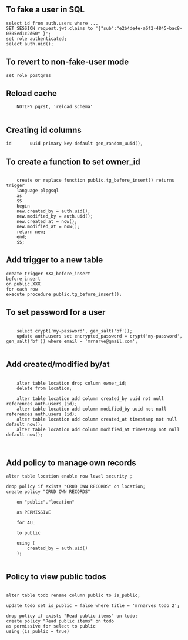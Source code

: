 
To fake a user in SQL
---

    select id from auth.users where ...
    SET SESSION request.jwt.claims to '{"sub":"e2b4de4e-a6f2-4845-bac8-0305ed1c2d60" }';
    set role authenticated;
    select auth.uid();


To revert to non-fake-user mode
---

    set role postgres


Reload cache
---

```postgresql
    NOTIFY pgrst, 'reload schema'


```

Creating id columns
---

    id       uuid primary key default gen_random_uuid(),


To create a function to set owner_id
---
```postgresql

    create or replace function public.tg_before_insert() returns trigger
    language plpgsql
    as
    $$
    begin
    new.created_by = auth.uid();
    new.modified_by = auth.uid();
    new.created_at = now();
    new.modified_at = now();
    return new;
    end;
    $$;

```


Add trigger to a new table
---

    create trigger XXX_before_insert
    before insert
    on public.XXX
    for each row
    execute procedure public.tg_before_insert();


To set password for a user
---

```postgresql

    select crypt('my-password', gen_salt('bf'));
    update auth.users set encrypted_password = crypt('my-password', gen_salt('bf')) where email = 'mrnarve@gmail.com';


```


Add created/modified by/at
---

```postgresql

    alter table location drop column owner_id;
    delete from location;

    alter table location add column created_by uuid not null references auth.users (id);
    alter table location add column modified_by uuid not null references auth.users (id);
    alter table location add column created_at timestamp not null default now();
    alter table location add column modified_at timestamp not null default now();



```

Add policy to manage own records
---

````postgresql
alter table location enable row level security ;

drop policy if exists "CRUD OWN RECORDS" on location;
create policy "CRUD OWN RECORDS"

    on "public"."location"

    as PERMISSIVE

    for ALL

    to public

    using (
        created_by = auth.uid()
    );


````


Policy to view public todos
---

```postgresql

alter table todo rename column public to is_public;

update todo set is_public = false where title = 'mrnarves todo 2';

drop policy if exists "Read public items" on todo;
create policy "Read public items" on todo 
as permissive for select to public
using (is_public = true)


```